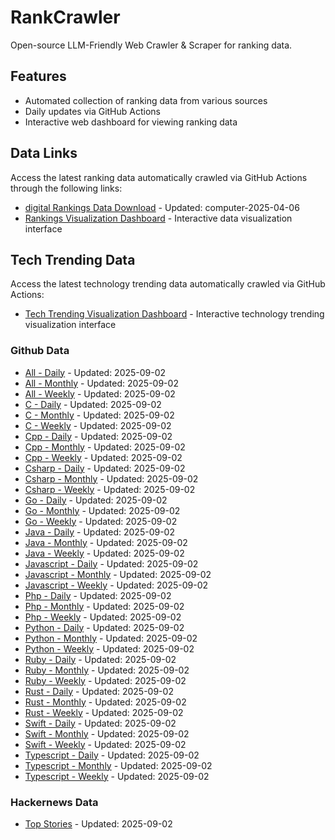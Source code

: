 # RankCrawler

Open-source LLM-Friendly Web Crawler & Scraper for ranking data.

## Features

* Automated collection of ranking data from various sources
* Daily updates via GitHub Actions
* Interactive web dashboard for viewing ranking data


## Data Links

Access the latest ranking data automatically crawled via GitHub Actions through the following links:

* [digital Rankings Data Download](https://github.com/chenjy16/RankCrawler/blob/main/data/1688/digital_computer_2025-04-06.json) - Updated: computer-2025-04-06
* [Rankings Visualization Dashboard](https://chenjy16.github.io/RankCrawler/1688_rankings.html) - Interactive data visualization interface




## Tech Trending Data

Access the latest technology trending data automatically crawled via GitHub Actions:

* [Tech Trending Visualization Dashboard](https://chenjy16.github.io/RankCrawler/tech_trending.html) - Interactive technology trending visualization interface

### Github Data

* [All - Daily](https://github.com/chenjy16/RankCrawler/blob/main/data/github/github_all_daily_2025-09-02.json) - Updated: 2025-09-02
* [All - Monthly](https://github.com/chenjy16/RankCrawler/blob/main/data/github/github_all_monthly_2025-09-02.json) - Updated: 2025-09-02
* [All - Weekly](https://github.com/chenjy16/RankCrawler/blob/main/data/github/github_all_weekly_2025-09-02.json) - Updated: 2025-09-02
* [C - Daily](https://github.com/chenjy16/RankCrawler/blob/main/data/github/github_c_daily_2025-09-02.json) - Updated: 2025-09-02
* [C - Monthly](https://github.com/chenjy16/RankCrawler/blob/main/data/github/github_c_monthly_2025-09-02.json) - Updated: 2025-09-02
* [C - Weekly](https://github.com/chenjy16/RankCrawler/blob/main/data/github/github_c_weekly_2025-09-02.json) - Updated: 2025-09-02
* [Cpp - Daily](https://github.com/chenjy16/RankCrawler/blob/main/data/github/github_cpp_daily_2025-09-02.json) - Updated: 2025-09-02
* [Cpp - Monthly](https://github.com/chenjy16/RankCrawler/blob/main/data/github/github_cpp_monthly_2025-09-02.json) - Updated: 2025-09-02
* [Cpp - Weekly](https://github.com/chenjy16/RankCrawler/blob/main/data/github/github_cpp_weekly_2025-09-02.json) - Updated: 2025-09-02
* [Csharp - Daily](https://github.com/chenjy16/RankCrawler/blob/main/data/github/github_csharp_daily_2025-09-02.json) - Updated: 2025-09-02
* [Csharp - Monthly](https://github.com/chenjy16/RankCrawler/blob/main/data/github/github_csharp_monthly_2025-09-02.json) - Updated: 2025-09-02
* [Csharp - Weekly](https://github.com/chenjy16/RankCrawler/blob/main/data/github/github_csharp_weekly_2025-09-02.json) - Updated: 2025-09-02
* [Go - Daily](https://github.com/chenjy16/RankCrawler/blob/main/data/github/github_go_daily_2025-09-02.json) - Updated: 2025-09-02
* [Go - Monthly](https://github.com/chenjy16/RankCrawler/blob/main/data/github/github_go_monthly_2025-09-02.json) - Updated: 2025-09-02
* [Go - Weekly](https://github.com/chenjy16/RankCrawler/blob/main/data/github/github_go_weekly_2025-09-02.json) - Updated: 2025-09-02
* [Java - Daily](https://github.com/chenjy16/RankCrawler/blob/main/data/github/github_java_daily_2025-09-02.json) - Updated: 2025-09-02
* [Java - Monthly](https://github.com/chenjy16/RankCrawler/blob/main/data/github/github_java_monthly_2025-09-02.json) - Updated: 2025-09-02
* [Java - Weekly](https://github.com/chenjy16/RankCrawler/blob/main/data/github/github_java_weekly_2025-09-02.json) - Updated: 2025-09-02
* [Javascript - Daily](https://github.com/chenjy16/RankCrawler/blob/main/data/github/github_javascript_daily_2025-09-02.json) - Updated: 2025-09-02
* [Javascript - Monthly](https://github.com/chenjy16/RankCrawler/blob/main/data/github/github_javascript_monthly_2025-09-02.json) - Updated: 2025-09-02
* [Javascript - Weekly](https://github.com/chenjy16/RankCrawler/blob/main/data/github/github_javascript_weekly_2025-09-02.json) - Updated: 2025-09-02
* [Php - Daily](https://github.com/chenjy16/RankCrawler/blob/main/data/github/github_php_daily_2025-09-02.json) - Updated: 2025-09-02
* [Php - Monthly](https://github.com/chenjy16/RankCrawler/blob/main/data/github/github_php_monthly_2025-09-02.json) - Updated: 2025-09-02
* [Php - Weekly](https://github.com/chenjy16/RankCrawler/blob/main/data/github/github_php_weekly_2025-09-02.json) - Updated: 2025-09-02
* [Python - Daily](https://github.com/chenjy16/RankCrawler/blob/main/data/github/github_python_daily_2025-09-02.json) - Updated: 2025-09-02
* [Python - Monthly](https://github.com/chenjy16/RankCrawler/blob/main/data/github/github_python_monthly_2025-09-02.json) - Updated: 2025-09-02
* [Python - Weekly](https://github.com/chenjy16/RankCrawler/blob/main/data/github/github_python_weekly_2025-09-02.json) - Updated: 2025-09-02
* [Ruby - Daily](https://github.com/chenjy16/RankCrawler/blob/main/data/github/github_ruby_daily_2025-09-02.json) - Updated: 2025-09-02
* [Ruby - Monthly](https://github.com/chenjy16/RankCrawler/blob/main/data/github/github_ruby_monthly_2025-09-02.json) - Updated: 2025-09-02
* [Ruby - Weekly](https://github.com/chenjy16/RankCrawler/blob/main/data/github/github_ruby_weekly_2025-09-02.json) - Updated: 2025-09-02
* [Rust - Daily](https://github.com/chenjy16/RankCrawler/blob/main/data/github/github_rust_daily_2025-09-02.json) - Updated: 2025-09-02
* [Rust - Monthly](https://github.com/chenjy16/RankCrawler/blob/main/data/github/github_rust_monthly_2025-09-02.json) - Updated: 2025-09-02
* [Rust - Weekly](https://github.com/chenjy16/RankCrawler/blob/main/data/github/github_rust_weekly_2025-09-02.json) - Updated: 2025-09-02
* [Swift - Daily](https://github.com/chenjy16/RankCrawler/blob/main/data/github/github_swift_daily_2025-09-02.json) - Updated: 2025-09-02
* [Swift - Monthly](https://github.com/chenjy16/RankCrawler/blob/main/data/github/github_swift_monthly_2025-09-02.json) - Updated: 2025-09-02
* [Swift - Weekly](https://github.com/chenjy16/RankCrawler/blob/main/data/github/github_swift_weekly_2025-09-02.json) - Updated: 2025-09-02
* [Typescript - Daily](https://github.com/chenjy16/RankCrawler/blob/main/data/github/github_typescript_daily_2025-09-02.json) - Updated: 2025-09-02
* [Typescript - Monthly](https://github.com/chenjy16/RankCrawler/blob/main/data/github/github_typescript_monthly_2025-09-02.json) - Updated: 2025-09-02
* [Typescript - Weekly](https://github.com/chenjy16/RankCrawler/blob/main/data/github/github_typescript_weekly_2025-09-02.json) - Updated: 2025-09-02

### Hackernews Data

* [Top Stories](https://github.com/chenjy16/RankCrawler/blob/main/data/hackernews/hackernews_top_2025-09-02.json) - Updated: 2025-09-02


